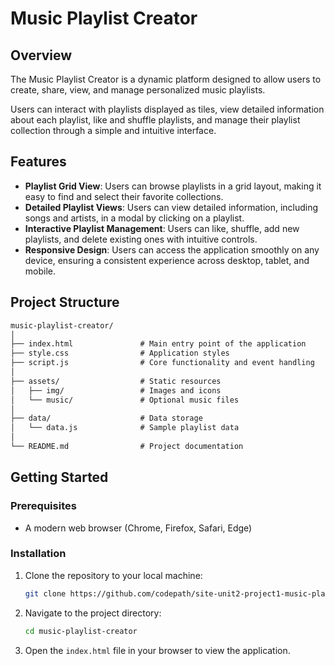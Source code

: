 
# Music Playlist Creator

## Overview

The Music Playlist Creator is a dynamic platform designed to allow users to create, share, view, and manage personalized music playlists.

Users can interact with playlists displayed as tiles, view detailed information about each playlist, like and shuffle playlists, and manage their playlist collection through a simple and intuitive interface.

## Features

- **Playlist Grid View**: Users can browse playlists in a grid layout, making it easy to find and select their favorite collections.
- **Detailed Playlist Views**: Users can view detailed information, including songs and artists, in a modal by clicking on a playlist.
- **Interactive Playlist Management**: Users can like, shuffle, add new playlists, and delete existing ones with intuitive controls.
- **Responsive Design**: Users can access the application smoothly on any device, ensuring a consistent experience across desktop, tablet, and mobile.

## Project Structure

```txt
music-playlist-creator/
│
├── index.html               # Main entry point of the application
├── style.css                # Application styles
├── script.js                # Core functionality and event handling
│
├── assets/                  # Static resources
│   ├── img/                 # Images and icons
│   └── music/               # Optional music files
│
├── data/                    # Data storage
│   └── data.js              # Sample playlist data
│
└── README.md                # Project documentation
```

## Getting Started

### Prerequisites

- A modern web browser (Chrome, Firefox, Safari, Edge)

### Installation

1. Clone the repository to your local machine:

   ```bash
   git clone https://github.com/codepath/site-unit2-project1-music-playlist-creator-exemplar.git
   ```

2. Navigate to the project directory:

   ```bash
   cd music-playlist-creator
   ```

3. Open the `index.html` file in your browser to view the application.
